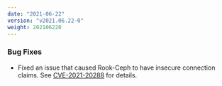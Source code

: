 ```yaml
---
date: "2021-06-22"
version: "v2021.06.22-0"
weight: 202106220
---
```


### <span class="label label-orange">Bug Fixes</span>
- Fixed an issue that caused Rook-Ceph to have insecure connection claims. See [CVE-2021-20288](https://docs.ceph.com/en/latest/security/CVE-2021-20288/) for details.
